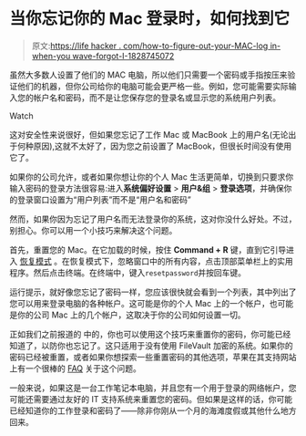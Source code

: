 # 当你忘记你的 Mac 登录时，如何找到它

> 原文:[https://life hacker . com/how-to-figure-out-your-MAC-log in-when-you wave-forgot-I-1828745072](https://lifehacker.com/how-to-figure-out-your-mac-login-when-youve-forgotten-i-1828745072)

虽然大多数人设置了他们的 MAC 电脑，所以他们只需要一个密码或手指按压来验证他们的机器，但你公司给你的电脑可能会更严格一些。例如，您可能需要实际输入您的帐户名和密码，而不是让您保存您的登录名或显示您的系统用户列表。

Watch

这对安全性来说很好，但如果您忘记了工作 Mac 或 MacBook 上的用户名(无论出于何种原因),这就不太好了，因为您之前设置了 MacBook，但很长时间没有使用它了。

如果你的公司允许，或者如果你想让你的个人 Mac 生活更简单，切换到只要求你输入密码的登录方法很容易:进入**系统偏好设置** > **用户&组** > **登录选项**，并确保你的登录窗口设置为“用户列表”而不是“用户名和密码”

然而，如果你因为忘记了用户名而无法登录你的系统，这对你没什么好处。不过，别担心。你可以用一个小技巧来解决这个问题。

首先，重置您的 Mac。在它加载的时候，按住 **Command + R** 键，直到它引导进入 [恢复模式](https://support.apple.com/en-us/HT201314) 。在恢复模式下，忽略窗口中的所有内容，点击顶部菜单栏上的实用程序。然后点击终端。在终端中，键入`resetpassword`并按回车键。

运行提示，就好像您忘记了密码一样，您应该很快就会看到一个列表，其中列出了您可以用来登录电脑的各种帐户。这可能是你的个人 Mac 上的一个帐户，也可能是你的公司 Mac 上的几个帐户，这取决于你的公司如何设置一切。

正如我们之前报道的 中的，你也可以使用这个技巧来重置你的密码，你可能已经知道了，以防你也忘记了。这只适用于没有使用 FileVault 加密的系统。如果你的密码已经被重置，或者如果你想探索一些重置密码的其他选项，苹果在其支持网站上有一个很棒的 [FAQ](https://support.apple.com/en-us/HT202860) 关于这个问题。

一般来说，如果这是一台工作笔记本电脑，并且您有一个用于登录的网络帐户，您可能还需要通过友好的 IT 支持系统来重置您的密码。但如果是这样的话，你可能已经知道你的工作登录和密码了——除非你刚从一个月的海滩度假或其他什么地方回来。